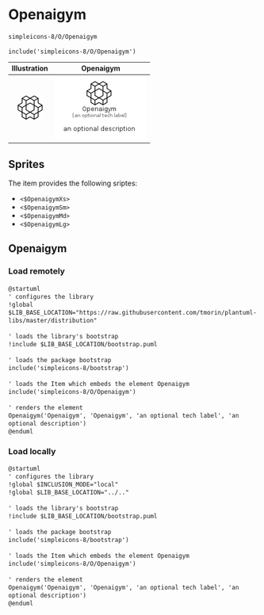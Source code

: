 # Openaigym


```text
simpleicons-8/O/Openaigym
```

```text
include('simpleicons-8/O/Openaigym')
```



| Illustration | Openaigym |
| :---: | :---: |
| ![illustration for Illustration](../../simpleicons-8/O/Openaigym.png) | ![illustration for Openaigym](../../simpleicons-8/O/Openaigym.Local.png) |



## Sprites
The item provides the following sriptes:

- `<$OpenaigymXs>`
- `<$OpenaigymSm>`
- `<$OpenaigymMd>`
- `<$OpenaigymLg>`





## Openaigym

### Load remotely
```plantuml
@startuml
' configures the library
!global $LIB_BASE_LOCATION="https://raw.githubusercontent.com/tmorin/plantuml-libs/master/distribution"

' loads the library's bootstrap
!include $LIB_BASE_LOCATION/bootstrap.puml

' loads the package bootstrap
include('simpleicons-8/bootstrap')

' loads the Item which embeds the element Openaigym
include('simpleicons-8/O/Openaigym')

' renders the element
Openaigym('Openaigym', 'Openaigym', 'an optional tech label', 'an optional description')
@enduml
```

### Load locally
```plantuml
@startuml
' configures the library
!global $INCLUSION_MODE="local"
!global $LIB_BASE_LOCATION="../.."

' loads the library's bootstrap
!include $LIB_BASE_LOCATION/bootstrap.puml

' loads the package bootstrap
include('simpleicons-8/bootstrap')

' loads the Item which embeds the element Openaigym
include('simpleicons-8/O/Openaigym')

' renders the element
Openaigym('Openaigym', 'Openaigym', 'an optional tech label', 'an optional description')
@enduml
```


